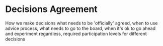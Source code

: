 # Decisions Agreement

How we make decisions
what needs to be 'officially' agreed, when to use advice process, what needs to go to the board, when it's ok to go ahead and experiment regardless, required participation levels for different decisions